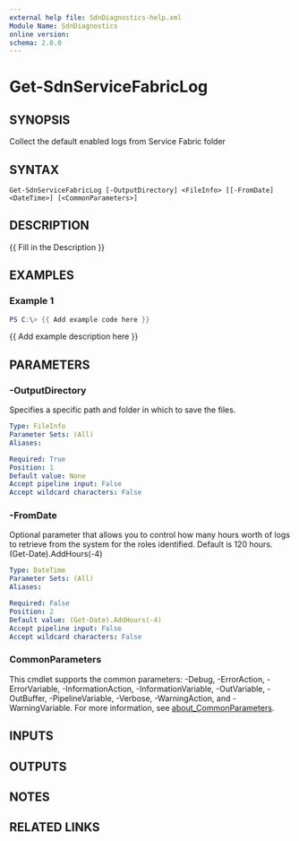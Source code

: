 ```yaml
---
external help file: SdnDiagnostics-help.xml
Module Name: SdnDiagnostics
online version:
schema: 2.0.0
---
```


# Get-SdnServiceFabricLog

## SYNOPSIS
Collect the default enabled logs from Service Fabric folder

## SYNTAX

```
Get-SdnServiceFabricLog [-OutputDirectory] <FileInfo> [[-FromDate] <DateTime>] [<CommonParameters>]
```

## DESCRIPTION
{{ Fill in the Description }}

## EXAMPLES

### Example 1
```powershell
PS C:\> {{ Add example code here }}
```

{{ Add example description here }}

## PARAMETERS

### -OutputDirectory
Specifies a specific path and folder in which to save the files.

```yaml
Type: FileInfo
Parameter Sets: (All)
Aliases:

Required: True
Position: 1
Default value: None
Accept pipeline input: False
Accept wildcard characters: False
```

### -FromDate
Optional parameter that allows you to control how many hours worth of logs to retrieve from the system for the roles identified.
Default is 120 hours.
(Get-Date).AddHours(-4)

```yaml
Type: DateTime
Parameter Sets: (All)
Aliases:

Required: False
Position: 2
Default value: (Get-Date).AddHours(-4)
Accept pipeline input: False
Accept wildcard characters: False
```

### CommonParameters
This cmdlet supports the common parameters: -Debug, -ErrorAction, -ErrorVariable, -InformationAction, -InformationVariable, -OutVariable, -OutBuffer, -PipelineVariable, -Verbose, -WarningAction, and -WarningVariable. For more information, see [about_CommonParameters](http://go.microsoft.com/fwlink/?LinkID=113216).

## INPUTS

## OUTPUTS

## NOTES

## RELATED LINKS
